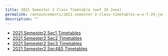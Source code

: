 ```yaml
---
title: 2021 Semester 2 Class Timetable (wef 29 June)
permalink: /announcements/2021-semester-2-class-timetables-w-e-f-29-june
description: ""
---
```

* [2021 Semester2 Sec1 Timetables](/files/2021%20Sem%202%20TT%20by%20class_21%20Jun%202021-sec%201s.pdf)
* [2021 Semester2 Sec2 Timetables](/files/2021%20Sem%202%20TT%20by%20class_21%20Jun%202021-sec%202s.pdf)
* [2021 Semester2 Sec3 Timetables](/files/2021%20Sem%202%20TT%20%20by%20classes_Sec%203s_29%20Jun%202021.pdf)
* [2021 Semester2 Sec4&5 Timetables](/files/2021%20Sem%202%20TT%20by%20class_22%20Jun%202021-sec4_5s.pdf)